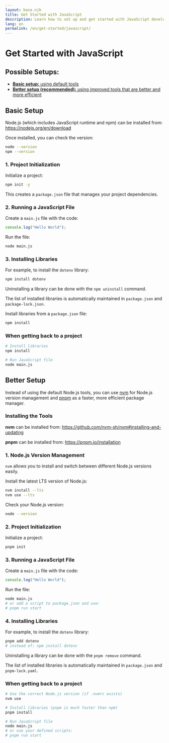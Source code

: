 ```yaml
---
layout: base.njk
title: Get Started with JavaScript
description: Learn how to set up and get started with JavaScript development
lang: en
permalink: /en/get-started/javascript/
---
```


# Get Started with JavaScript

## Possible Setups:

- [**Basic setup:** using default tools](#basic-setup)
- [**Better setup (recommended):** using improved tools that are better and more efficient](#better-setup)

## Basic Setup

Node.js (which includes JavaScript runtime and npm) can be installed from: https://nodejs.org/en/download

Once installed, you can check the version:

```sh
node --version
npm --version
```

### 1. Project Initialization

Initialize a project:

```sh
npm init -y
```

This creates a `package.json` file that manages your project dependencies.

### 2. Running a JavaScript File

Create a `main.js` file with the code:

```javascript
console.log("Hello World");
```

Run the file:

```sh
node main.js
```

### 3. Installing Libraries

For example, to install the `dotenv` library:

```sh
npm install dotenv
```

Uninstalling a library can be done with the `npm uninstall` command.

The list of installed libraries is automatically maintained in `package.json` and `package-lock.json`.

Install libraries from a `package.json` file:

```sh
npm install
```

### When getting back to a project

```sh
# Install libraries
npm install

# Run JavaScript file
node main.js
```

## Better Setup

Instead of using the default Node.js tools, you can use [nvm](https://github.com/nvm-sh/nvm) for Node.js version management and [pnpm](https://pnpm.io/) as a faster, more efficient package manager.

### Installing the Tools

**nvm** can be installed from: https://github.com/nvm-sh/nvm#installing-and-updating

**pnpm** can be installed from: https://pnpm.io/installation

### 1. Node.js Version Management

`nvm` allows you to install and switch between different Node.js versions easily.

Install the latest LTS version of Node.js:

```sh
nvm install --lts
nvm use --lts
```

Check your Node.js version:

```sh
node --version
```

### 2. Project Initialization

Initialize a project:

```sh
pnpm init
```

### 3. Running a JavaScript File

Create a `main.js` file with the code:

```javascript
console.log("Hello World");
```

Run the file:

```sh
node main.js
# or add a script to package.json and use:
# pnpm run start
```

### 4. Installing Libraries

For example, to install the `dotenv` library:

```sh
pnpm add dotenv
# instead of: npm install dotenv
```

Uninstalling a library can be done with the `pnpm remove` command.

The list of installed libraries is automatically maintained in `package.json` and `pnpm-lock.yaml`.

### When getting back to a project

```sh
# Use the correct Node.js version (if .nvmrc exists)
nvm use

# Install libraries (pnpm is much faster than npm)
pnpm install

# Run JavaScript file
node main.js
# or use your defined scripts:
# pnpm run start
```
